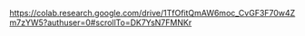 
https://colab.research.google.com/drive/1TfOfitQmAW6moc_CvGF3F70w4Zm7zYW5?authuser=0#scrollTo=DK7YsN7FMNKr
